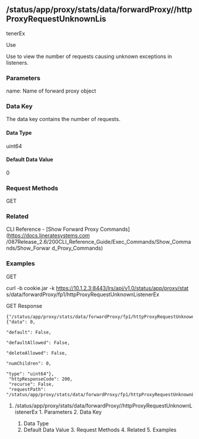 ## /status/app/proxy/stats/data/forwardProxy/<name>/httpProxyRequestUnknownLis
tenerEx

Use

Use to view the number of requests causing unknown exceptions in listeners.

### Parameters

name: Name of forward proxy object

### Data Key

The data key contains the number of requests.

#### Data Type

uint64

#### Default Data Value

0

### Request Methods

GET

### Related

CLI Reference - [Show Forward Proxy Commands](https://docs.lineratesystems.com
/087Release_2.6/200CLI_Reference_Guide/Exec_Commands/Show_Commands/Show_Forwar
d_Proxy_Commands)

### Examples

GET

curl -b cookie.jar -k https://10.1.2.3:8443/lrs/api/v1.0/status/app/proxy/stat
s/data/forwardProxy/fp1/httpProxyRequestUnknownListenerEx

GET Response

    
    {"/status/app/proxy/stats/data/forwardProxy/fp1/httpProxyRequestUnknownListenerEx": {"data": 0,
                                                                                            "default": False,
                                                                                            "defaultAllowed": False,
                                                                                            "deleteAllowed": False,
                                                                                            "numChildren": 0,
                                                                                            "type": "uint64"},
     "httpResponseCode": 200,
     "recurse": False,
     "requestPath": "/status/app/proxy/stats/data/forwardProxy/fp1/httpProxyRequestUnknownListenerEx"}
    

  1. /status/app/proxy/stats/data/forwardProxy/<name>/httpProxyRequestUnknownListenerEx
    1. Parameters
    2. Data Key
      1. Data Type
      2. Default Data Value
    3. Request Methods
    4. Related
    5. Examples

